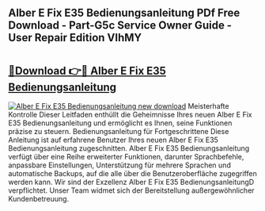 ## Alber E Fix E35 Bedienungsanleitung PDf Free Download - Part-G5c Service Owner Guide - User Repair Edition VIhMY

# <h2><a href="http://df1h03j.blite.top/?on=Alber+E+Fix+E35+Bedienungsanleitung">🔗Download 👉🔴 Alber E Fix E35 Bedienungsanleitung</a></h2>

[![Alber E Fix E35 Bedienungsanleitung new download](https://i.imgur.com/lujVjoI.png)](http://df1h03j.blite.top/?on=Alber+E+Fix+E35+Bedienungsanleitung)
Meisterhafte Kontrolle Dieser Leitfaden enthüllt die Geheimnisse Ihres neuen Alber E Fix E35 Bedienungsanleitung und ermöglicht es Ihnen, seine Funktionen präzise zu steuern. Bedienungsanleitung für Fortgeschrittene Diese Anleitung ist auf erfahrene Benutzer Ihres neuen Alber E Fix E35 Bedienungsanleitung zugeschnitten. Alber E Fix E35 Bedienungsanleitung verfügt über eine Reihe erweiterter Funktionen, darunter Sprachbefehle, anpassbare Einstellungen, Unterstützung für mehrere Sprachen und automatische Backups, auf die alle über die Benutzeroberfläche zugegriffen werden kann. Wir sind der Exzellenz Alber E Fix E35 BedienungsanleitungD verpflichtet. Unser Team widmet sich der Bereitstellung außergewöhnlicher Kundenbetreuung.
